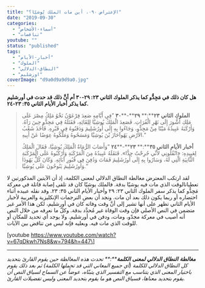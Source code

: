 ```yaml
---
title: "الإعتراض ٠٩٠، أين مات الملك يُوشيّا؟"
date: "2019-09-30"
categories: 
  - "أسماء-الأشخاص"
  - "تناقضات"
youtube: ""
status: "published"
tags: 
  - "أخبار-الأيام"
  - "الملوك"
  - "النطاق-الدلالي"
  - "اورشليم"
coverImage: "d9a0d9a9d9a0.jpg"
---
```


**هل كان ذلك في مَجِدُّو كما يذكر الملوك الثاني ٢٣: ٢٩\-٣٠ أم أنَّ ذلك قد حدث في أورشليم كما يذكر أخبار الأيام الثاني ٣٥: ٢٣\-٢٤.**

> **الملوك** **الثاني** **٢٣****:** **٢٩****\-****٣٠** ”فِي أَيَّامِهِ صَعِدَ فِرْعَوْنُ نَخْوُ مَلِكُ مِصْرَ عَلَى مَلِكِ أَشُّورَ إِلَى نَهْرِ الْفُرَاتِ. فَصَعِدَ الْمَلِكُ يُوشِيَّا لِلِقَائِهِ، فَقَتَلَهُ فِي مَجِدُّو حِينَ رَآهُ. وَأَرْكَبَهُ عَبِيدُهُ مَيْتًا مِنْ مَجِدُّو، وَجَاءُوا بِهِ إِلَى أُورُشَلِيمَ وَدَفَنُوهُ فِي قَبْرِهِ. فَأَخَذَ شَعْبُ الأَرْضِ يَهُوآحَازَ بْنَ يُوشِيَّا وَمَسَحُوهُ وَمَلَّكُوهُ عِوَضًا عَنْ أَبِيهِ.“
> 
> **أخبار** **الأيام** **الثاني** **٣٥****:** **٢٣****\-****٢٤** ”وَأَصَابَ الرُّمَاةُ الْمَلِكَ يُوشِيَّا، فَقَالَ الْمَلِكُ لِعَبِيدِهِ: «انْقُلُونِي لأَنِّي جُرِحْتُ جِدًّا». فَنَقَلَهُ عَبِيدُهُ مِنَ الْمَرْكَبَةِ وَأَرْكَبُوهُ عَلَى الْمَرْكَبَةِ الثَّانِيَةِ الَّتِي لَهُ، وَسَارُوا بِهِ إِلَى أُورُشَلِيمَ فَمَاتَ وَدُفِنَ فِي قُبُورِ آبَائِهِ. وَكَانَ كُلُّ يَهُوذَا وَأُورُشَلِيمَ يَنُوحُونَ عَلَى يُوشِيَّا.“

لقد ارتكب المعترض مغالطة النطاق الدلالي لمعنى الكلمة، إذ أن الآيتين المذكورتين لا تعطيانالوقت الذي مات فيه يوشيّا بدقة. فالملك يوشيّا كان قد تلقى إصابة قاتلة في معركة مَجِدُّو كما يذكر سفر الملوك الثاني ٢٣: ٢٩ وأخبار الأيام الثاني ٣٥: ٢٣. وقد نقله عبيده أثناء احتضاره أو ربما يكون ذلك بعد أن مات. ونجد أن بعض الترجمات الإنكليزية والعربية لأخبار الأيام الثاني تظهر على أنها تشير إلى أنَّ وقت وفاته كان في أورشليم، لكن هذا الأمر غير متضمن في النص الأصلي فإن وقت الوفاة غير مُحدَّد بدقة. وكلّ ما نعرفه من خلال النص أنه أصيب في معركة مجدّو، ومات، ودفن في أورشليم. ولا يوجد أي تحديد للمكان أو للوقت الذي مات فيه. وبعليه فإنه ليس من تناقض بين الآيات.

\[youtube https://www.youtube.com/watch?v=67qDkwh7Ns8&w=794&h=447\]

* * *

_**مغالطة** **النطاق** **الدلالي** **لمعنى** **الكلمة****:** تحدث هذه المغالطة حين يقوم القارئ بتحديد كل النطاق الدلالي للكلمة (أي جميع المعاني التي قد تحملها الكلمة) ثم بعد ذلك يقوم باختيار المعنى الذي يتناسب مع التفسير الذي يتبنّاه، عوضاً عن السماح لسياق النص أن يقوم بتحديد معناها، فسياق النص هو ما يقوم بتحديد المعنى وليس تفضيلات القارئ._
